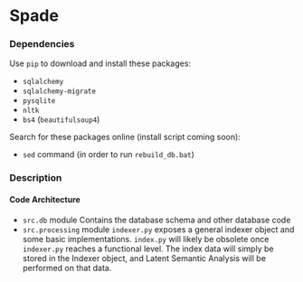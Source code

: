 # Spade

### Dependencies
Use `pip` to download and install these packages:
* `sqlalchemy`
* `sqlalchemy-migrate`
* `pysqlite`
* `nltk`
* `bs4` (`beautifulsoup4`)

Search for these packages online (install script coming soon):
* `sed` command (in order to run `rebuild_db.bat`)

### Description

#### Code Architecture
* `src.db` module
Contains the database schema and other database code
* `src.processing` module
`indexer.py` exposes a general indexer object and some basic implementations.
`index.py` will likely be obsolete once `indexer.py` reaches a functional level. The index data will simply be stored in the Indexer object, and Latent Semantic Analysis will be performed on that data.
